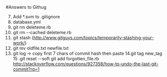 #Answers to Githug

7. Add *.svm to .gitignore
8. database.yml
9. git rm deleteme.rb
10. git rm --cached deleteme.rb
11. git stash (http://www.gitguys.com/topics/temporarily-stashing-your-work/)
12. git mv oldfile.txt newfile.txt
13. git log -> copy first 7 chars of commit hash then paste
14.git tag new_tag
15 .git reset --soft
git add forgotten_file.rb
http://stackoverflow.com/questions/927358/how-to-undo-the-last-git-commit?rq=1

